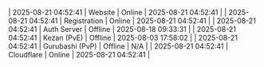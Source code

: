 | 2025-08-21 04:52:41 | Website | Online | 2025-08-21 04:52:41 |
| 2025-08-21 04:52:41 | Registration | Online | 2025-08-21 04:52:41 |
| 2025-08-21 04:52:41 | Auth Server | Offline | 2025-08-18 09:33:31 |
| 2025-08-21 04:52:41 | Kezan (PvE) | Offline | 2025-08-03 17:58:02 |
| 2025-08-21 04:52:41 | Gurubashi (PvP) | Offline | N/A |
| 2025-08-21 04:52:41 | Cloudflare | Online | 2025-08-21 04:52:41 |
